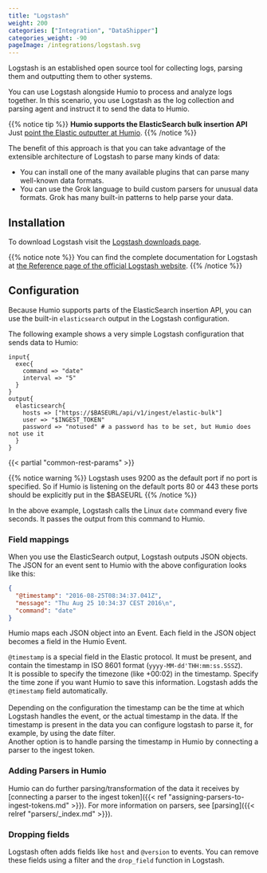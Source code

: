 ```yaml
---
title: "Logstash"
weight: 200
categories: ["Integration", "DataShipper"]
categories_weight: -90
pageImage: /integrations/logstash.svg
---
```


Logstash is an established open source tool for collecting logs,
parsing them and outputting them to other systems.

You can use Logstash alongside Humio to process and analyze logs
together. In this scenario, you use Logstash as the log collection and
parsing agent and instruct it to send the data to Humio.

{{% notice tip %}}
__Humio supports the ElasticSearch bulk insertion API__  Just [point the Elastic outputter at Humio](#configuration).
{{% /notice %}}


The benefit of this approach is that you can take advantage of the
extensible architecture of Logstash to parse many kinds of data:

* You can install one of the many available plugins that can parse
  many well-known data formats.
* You can use the Grok language to build custom parsers for unusual
  data formats. Grok has many built-in patterns to help parse your
  data.

## Installation

To download Logstash visit the [Logstash downloads page](https://www.elastic.co/downloads/logstash).

{{% notice note %}}
You can find the complete documentation for Logstash at [the Reference page of the official Logstash website](https://www.elastic.co/guide/en/logstash/current/index.html).
{{% /notice %}}


## Configuration

Because Humio supports parts of the ElasticSearch insertion API, you
can use the built-in `elasticsearch` output in the Logstash
configuration.

The following example shows a very simple Logstash configuration that
sends data to Humio:

```
input{
  exec{
    command => "date"
    interval => "5"
  }
}
output{
  elasticsearch{
    hosts => ["https://$BASEURL/api/v1/ingest/elastic-bulk"]
    user => "$INGEST_TOKEN"
    password => "notused" # a password has to be set, but Humio does not use it
  }
}
```

{{< partial "common-rest-params" >}}


{{% notice warning %}}
Logstash uses 9200 as the default port if no port is specified. So if Humio is listening on the default ports 80 or 443 these ports should be explicitly put in the $BASEURL
{{% /notice %}}

In the above example, Logstash calls the Linux `date` command every
five seconds. It passes the output from this command to Humio.


### Field mappings

When you use the ElasticSearch output, Logstash outputs JSON
objects. The JSON for an event sent to Humio with the above
configuration looks like this:

```json
{
  "@timestamp": "2016-08-25T08:34:37.041Z",
  "message": "Thu Aug 25 10:34:37 CEST 2016\n",
  "command": "date"
}
```

Humio maps each JSON object into an Event. Each field in the JSON
object becomes a field in the Humio Event.

`@timestamp` is a special field in the Elastic protocol. It must be present, and contain the timestamp in ISO 8601 format (`yyyy-MM-dd'THH:mm:ss.SSSZ`).   
It is possible to specify the timezone (like +00:02) in the timestamp. Specify the time zone if you want Humio to save this information. 
Logstash adds the `@timestamp` field automatically. <br /><br />Depending on the configuration the timestamp can be the time at which Logstash handles the event, or the actual timestamp in the data. 
If the timestamp is present in the data you can configure logstash to parse it, for example, by using the date filter.  
Another option is to handle parsing the timestamp in Humio by connecting a parser to the ingest token.

### Adding Parsers in Humio
Humio can do further parsing/transformation of the data it receives by [connecting a parser to the ingest token]({{< ref "assigning-parsers-to-ingest-tokens.md" >}}). 
For more information on parsers, see [parsing]({{< relref "parsers/_index.md" >}}).


### Dropping fields

Logstash often adds fields like `host` and `@version` to events. You
can remove these fields using a filter and the `drop_field` function
in Logstash.


